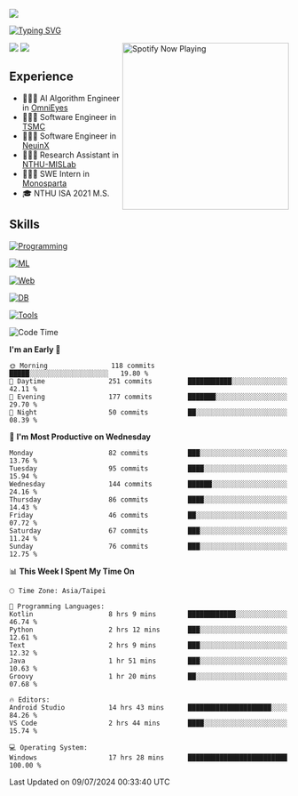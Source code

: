 ![](https://komarev.com/ghpvc/?username=peter0512lee&color=ff69b4)

[![Typing SVG](https://readme-typing-svg.herokuapp.com?color=F742BA&size=20&lines=Hi!+I'm+JYL)](https://git.io/typing-svg)

[<img src="https://spotify-now-playing.peter0512lee.vercel.app/api/spotify-playing" alt="Spotify Now Playing" width="300" align="right" />](https://open.spotify.com/user/21iyoswqgnkoe7peuesmqnhgy)

![](https://leetcard.jacoblin.cool/peter0512lee?theme=dark)
![](https://github-readme-activity-graph.vercel.app/graph?username=peter0512lee&theme=github)

## Experience
- 🧑🏻‍💻 AI Algorithm Engineer in [OmniEyes](https://www.theomnieyes.com/)
- 🧑🏻‍💻 Software Engineer in [TSMC](https://www.tsmc.com/)
- 🧑🏻‍💻 Software Engineer in [NeuinX](https://neuinx.com/)
- 🧑🏻‍💻 Research Assistant in [NTHU-MISLab](https://mislab.cs.nthu.edu.tw/)
- 🧑🏻‍💻 SWE Intern in [Monosparta](https://monosparta.org/)
- 🎓 NTHU ISA 2021 M.S.

## Skills
[![Programming](https://skillicons.dev/icons?i=py,kotlin,js)](https://skillicons.dev)

[![ML](https://skillicons.dev/icons?i=pytorch,opencv,sklearn)](https://skillicons.dev)

[![Web](https://skillicons.dev/icons?i=html,css,react,tailwind,nodejs,vite)](https://skillicons.dev)

[![DB](https://skillicons.dev/icons?i=firebase,sqlite,mysql,mongodb)](https://skillicons.dev)

[![Tools](https://skillicons.dev/icons?i=git,github,githubactions,vercel,docker,kubernetes,vscode,postman,anaconda,androidstudio)](https://skillicons.dev)

<!--
<table><tr><td valign="top" width="50%">

<img src="https://github-readme-stats-sigma-five.vercel.app/api?username=peter0512lee&hide_border=true&show_icons=true&locale=en&layout=compact&theme=dracula" align="left" style="width: 100%" />

</td><td valign="top" width="50%">

<img src="https://github-readme-stats-sigma-five.vercel.app/api/top-langs?username=peter0512lee&hide_border=true&show_icons=true&locale=en&layout=compact&theme=dracula" align="left" style="width: 100%" />

</td></tr></table>  
-->

<!--START_SECTION:waka-->
![Code Time](http://img.shields.io/badge/Code%20Time-1%2C159%20hrs%2030%20mins-blue)

**I'm an Early 🐤** 

```text
🌞 Morning                118 commits         █████░░░░░░░░░░░░░░░░░░░░   19.80 % 
🌆 Daytime                251 commits         ███████████░░░░░░░░░░░░░░   42.11 % 
🌃 Evening                177 commits         ███████░░░░░░░░░░░░░░░░░░   29.70 % 
🌙 Night                  50 commits          ██░░░░░░░░░░░░░░░░░░░░░░░   08.39 % 
```
📅 **I'm Most Productive on Wednesday** 

```text
Monday                   82 commits          ███░░░░░░░░░░░░░░░░░░░░░░   13.76 % 
Tuesday                  95 commits          ████░░░░░░░░░░░░░░░░░░░░░   15.94 % 
Wednesday                144 commits         ██████░░░░░░░░░░░░░░░░░░░   24.16 % 
Thursday                 86 commits          ████░░░░░░░░░░░░░░░░░░░░░   14.43 % 
Friday                   46 commits          ██░░░░░░░░░░░░░░░░░░░░░░░   07.72 % 
Saturday                 67 commits          ███░░░░░░░░░░░░░░░░░░░░░░   11.24 % 
Sunday                   76 commits          ███░░░░░░░░░░░░░░░░░░░░░░   12.75 % 
```


📊 **This Week I Spent My Time On** 

```text
🕑︎ Time Zone: Asia/Taipei

💬 Programming Languages: 
Kotlin                   8 hrs 9 mins        ████████████░░░░░░░░░░░░░   46.74 % 
Python                   2 hrs 12 mins       ███░░░░░░░░░░░░░░░░░░░░░░   12.61 % 
Text                     2 hrs 9 mins        ███░░░░░░░░░░░░░░░░░░░░░░   12.32 % 
Java                     1 hr 51 mins        ███░░░░░░░░░░░░░░░░░░░░░░   10.63 % 
Groovy                   1 hr 20 mins        ██░░░░░░░░░░░░░░░░░░░░░░░   07.68 % 

🔥 Editors: 
Android Studio           14 hrs 43 mins      █████████████████████░░░░   84.26 % 
VS Code                  2 hrs 44 mins       ████░░░░░░░░░░░░░░░░░░░░░   15.74 % 

💻 Operating System: 
Windows                  17 hrs 28 mins      █████████████████████████   100.00 % 
```


 Last Updated on 09/07/2024 00:33:40 UTC
<!--END_SECTION:waka-->


<!--
**peter0512lee/peter0512lee** is a ✨ _special_ ✨ repository because its `README.md` (this file) appears on your GitHub profile.

